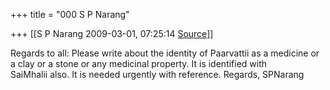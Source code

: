 +++
title = "000 S P Narang"

+++
[[S P Narang	2009-03-01, 07:25:14 [Source](https://groups.google.com/g/bvparishat/c/LEHm9XOviyQ)]]



  
Regards to all: Please write about the identity of Paarvattii as a medicine or a clay or a stone or any medicinal property. It is identified with  
SaiMhalii also. It is needed urgently with reference. Regards, SPNarang

  

